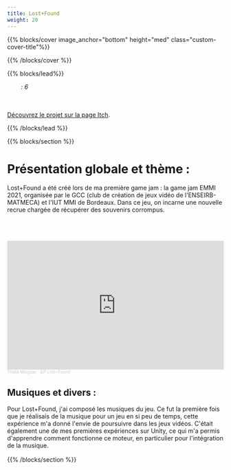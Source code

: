 ```yaml
---
title: Lost+Found
weight: 20
---
```


{{% blocks/cover image_anchor="bottom" height="med" class="custom-cover-title"%}}

{{% /blocks/cover %}}

{{% blocks/lead%}}
<div class="text-center" style="margin-bottom: 3rem;">
    <i class="fab fa-unity fa-3x" style="margin-right: 2rem;"></i>
    <i class="fa-solid fa-user-group fa-2x"> : 6</i>
</div>

[Découvrez le projet sur la page Itch](https://metamaus.itch.io/lostfound).

{{% /blocks/lead %}}

{{% blocks/section %}}

<h1>Présentation globale et thème :</h1>
<p>Lost+Found a été créé lors de ma première game jam : la game jam EMMI 2021, organisée par le GCC (club de création de jeux vidéo de l'ENSEIRB-MATMECA) et l'IUT MMI de Bordeaux. Dans ce jeu, on incarne une nouvelle recrue chargée de récupérer des souvenirs corrompus.</p>

<div class="container" style="margin-top: 4rem;">
    <div class="row">
        <div class="col-md-6">
            <iframe width="100%" height="300" scrolling="no" frameborder="no" allow="autoplay" src="https://w.soundcloud.com/player/?url=https%3A//api.soundcloud.com/playlists/1204042594&color=%23ff5500&auto_play=false&hide_related=false&show_comments=true&show_user=true&show_reposts=false&show_teaser=true&visual=true"></iframe><div style="font-size: 10px; color: #cccccc;line-break: anywhere;word-break: normal;overflow: hidden;white-space: nowrap;text-overflow: ellipsis; font-family: Interstate,Lucida Grande,Lucida Sans Unicode,Lucida Sans,Garuda,Verdana,Tahoma,sans-serif;font-weight: 100;"><a href="https://soundcloud.com/user-794926574" title="Thalia Meignan" target="_blank" style="color: #cccccc; text-decoration: none;">Thalia Meignan</a> · <a href="https://soundcloud.com/user-794926574/sets/lostfound-ep" title="EP Lost+Found" target="_blank" style="color: #cccccc; text-decoration: none;">EP Lost+Found</a></div>
        </div>
        <div class="col-md-6"style="margin-bottom: 1rem;">
            <h2>Musiques et divers :</h2>
            <p>Pour Lost+Found, j'ai composé les musiques du jeu. Ce fut la première fois que je réalisais de la musique pour un jeu en si peu de temps, cette expérience m'a donné l'envie de poursuivre dans les jeux vidéos. C'était également une de mes premières expériences sur Unity, ce qui m'a permis d'apprendre comment fonctionne ce moteur, en particulier pour l'intégration de la musique.</p>
        </div>
    </div>
</div>

{{% /blocks/section %}}